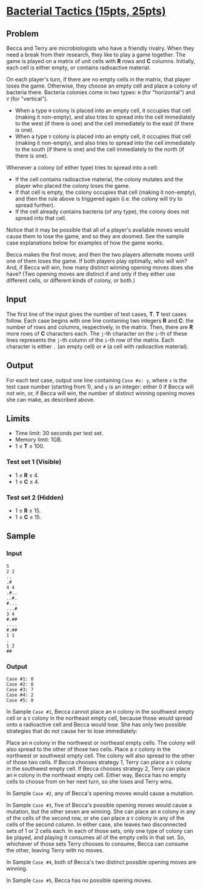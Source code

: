 #   [Bacterial Tactics (15pts, 25pts)](https://codingcompetitions.withgoogle.com/codejam/round/00000000000516b9/0000000000134cdf)

##  Problem
Becca and Terry are microbiologists who have a friendly rivalry. When they need a break from their research, they like to play a game together. The game is played on a matrix of unit cells with **R** rows and **C** columns. Initially, each cell is either empty, or contains radioactive material.

On each player's turn, if there are no empty cells in the matrix, that player loses the game. Otherwise, they choose an empty cell and place a colony of bacteria there. Bacteria colonies come in two types: `H` (for "horizontal") and `V` (for "vertical").

* When a type `H` colony is placed into an empty cell, it occupies that cell (making it non-empty), and also tries to spread into the cell immediately to the west (if there is one) and the cell immediately to the east (if there is one).
* When a type `V` colony is placed into an empty cell, it occupies that cell (making it non-empty), and also tries to spread into the cell immediately to the south (if there is one) and the cell immediately to the north (if there is one).

Whenever a colony (of either type) tries to spread into a cell:

* If the cell contains radioactive material, the colony mutates and the player who placed the colony loses the game.
* If that cell is empty, the colony occupies that cell (making it non-empty), and then the rule above is triggered again (i.e. the colony will try to spread further).
* If the cell already contains bacteria (of any type), the colony does not spread into that cell.

Notice that it may be possible that all of a player's available moves would cause them to lose the game, and so they are doomed. See the sample case explanations below for examples of how the game works.

Becca makes the first move, and then the two players alternate moves until one of them loses the game. If both players play optimally, who will win? And, if Becca will win, how many distinct winning opening moves does she have? (Two opening moves are distinct if and only if they either use different cells, or different kinds of colony, or both.)

##  Input
The first line of the input gives the number of test cases, **T**. **T** test cases follow. Each case begins with one line containing two integers **R** and **C**: the number of rows and columns, respectively, in the matrix. Then, there are **R** more rows of **C** characters each. The `j`-th character on the `i`-th of these lines represents the `j`-th column of the `i`-th row of the matrix. Each character is either `.` (an empty cell) or `#` (a cell with radioactive material).

##  Output
For each test case, output one line containing `Case #x: y`, where `x` is the test case number (starting from 1), and `y` is an integer: either 0 if Becca will not win, or, if Becca will win, the number of distinct winning opening moves she can make, as described above.

##  Limits
* Time limit: 30 seconds per test set.
* Memory limit: 1GB.
* 1 ≤ **T** ≤ 100.

### Test set 1 (Visible)
* 1 ≤ **R** ≤ 4.
* 1 ≤ **C** ≤ 4.

### Test set 2 (Hidden)
* 1 ≤ **R** ≤ 15.
* 1 ≤ **C** ≤ 15.

##  Sample
### Input
```
5
2 2
..
.#
4 4
.#..
..#.
#...
...#
3 4
#.##
....
#.##
1 1
.
1 2
##
```

### Output
```
Case #1: 0
Case #2: 0
Case #3: 7
Case #4: 2
Case #5: 0
```

In Sample `Case #1`, Becca cannot place an `H` colony in the southwest empty cell or a `V` colony in the northeast empty cell, because those would spread onto a radioactive cell and Becca would lose. She has only two possible strategies that do not cause her to lose immediately:

Place an `H` colony in the northwest or northeast empty cells. The colony will also spread to the other of those two cells.
Place a `V` colony in the northwest or southwest empty cell. The colony will also spread to the other of those two cells.
If Becca chooses strategy 1, Terry can place a `V` colony in the southwest empty cell. If Becca chooses strategy 2, Terry can place an `H` colony in the northeast empty cell. Either way, Becca has no empty cells to choose from on her next turn, so she loses and Terry wins.

In Sample `Case #2`, any of Becca's opening moves would cause a mutation.

In Sample `Case #3`, five of Becca's possible opening moves would cause a mutation, but the other seven are winning. She can place an `H` colony in any of the cells of the second row, or she can place a `V` colony in any of the cells of the second column. In either case, she leaves two disconnected sets of 1 or 2 cells each. In each of those sets, only one type of colony can be played, and playing it consumes all of the empty cells in that set. So, whichever of those sets Terry chooses to consume, Becca can consume the other, leaving Terry with no moves.

In Sample `Case #4`, both of Becca's two distinct possible opening moves are winning.

In Sample `Case #5`, Becca has no possible opening moves.
